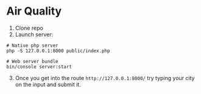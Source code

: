 # Air Quality 
1. Clone repo 
2. Launch server:
```
# Native php server
php -S 127.0.0.1:8000 public/index.php

# Web server bundle
bin/console server:start
```
3. Once you get into the route `http://127.0.0.1:8000/` try typing your city on the input and submit it.
